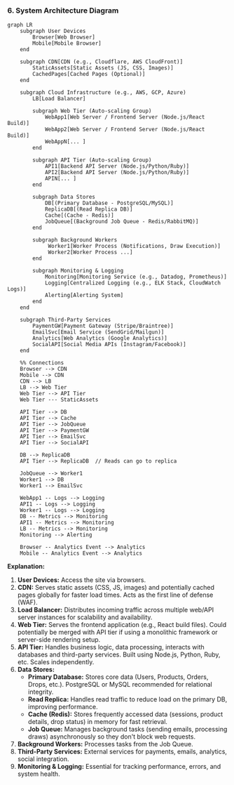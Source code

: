 ### 6. System Architecture Diagram

```mermaid
graph LR
    subgraph User Devices
        Browser[Web Browser]
        Mobile[Mobile Browser]
    end

    subgraph CDN[CDN (e.g., Cloudflare, AWS CloudFront)]
        StaticAssets[Static Assets (JS, CSS, Images)]
        CachedPages[Cached Pages (Optional)]
    end

    subgraph Cloud Infrastructure (e.g., AWS, GCP, Azure)
        LB[Load Balancer]

        subgraph Web Tier (Auto-scaling Group)
            WebApp1[Web Server / Frontend Server (Node.js/React Build)]
            WebApp2[Web Server / Frontend Server (Node.js/React Build)]
            WebAppN[... ]
        end

        subgraph API Tier (Auto-scaling Group)
            API1[Backend API Server (Node.js/Python/Ruby)]
            API2[Backend API Server (Node.js/Python/Ruby)]
            APIN[... ]
        end

        subgraph Data Stores
            DB[(Primary Database - PostgreSQL/MySQL)]
            ReplicaDB[(Read Replica DB)]
            Cache[(Cache - Redis)]
            JobQueue[(Background Job Queue - Redis/RabbitMQ)]
        end

        subgraph Background Workers
             Worker1[Worker Process (Notifications, Draw Execution)]
             Worker2[Worker Process ...]
        end

        subgraph Monitoring & Logging
            Monitoring[Monitoring Service (e.g., Datadog, Prometheus)]
            Logging[Centralized Logging (e.g., ELK Stack, CloudWatch Logs)]
            Alerting[Alerting System]
        end
    end

    subgraph Third-Party Services
        PaymentGW[Payment Gateway (Stripe/Braintree)]
        EmailSvc[Email Service (SendGrid/Mailgun)]
        Analytics[Web Analytics (Google Analytics)]
        SocialAPI[Social Media APIs (Instagram/Facebook)]
    end

    %% Connections
    Browser --> CDN
    Mobile --> CDN
    CDN --> LB
    LB --> Web Tier
    Web Tier --> API Tier
    Web Tier --- StaticAssets

    API Tier --> DB
    API Tier --> Cache
    API Tier --> JobQueue
    API Tier --> PaymentGW
    API Tier --> EmailSvc
    API Tier --> SocialAPI

    DB --> ReplicaDB
    API Tier --> ReplicaDB  // Reads can go to replica

    JobQueue --> Worker1
    Worker1 --> DB
    Worker1 --> EmailSvc

    WebApp1 -- Logs --> Logging
    API1 -- Logs --> Logging
    Worker1 -- Logs --> Logging
    DB -- Metrics --> Monitoring
    API1 -- Metrics --> Monitoring
    LB -- Metrics --> Monitoring
    Monitoring --> Alerting

    Browser -- Analytics Event --> Analytics
    Mobile -- Analytics Event --> Analytics
```

**Explanation:**

1.  **User Devices:** Access the site via browsers.
2.  **CDN:** Serves static assets (CSS, JS, images) and potentially cached pages globally for faster load times. Acts as the first line of defense (WAF).
3.  **Load Balancer:** Distributes incoming traffic across multiple web/API server instances for scalability and availability.
4.  **Web Tier:** Serves the frontend application (e.g., React build files). Could potentially be merged with API tier if using a monolithic framework or server-side rendering setup.
5.  **API Tier:** Handles business logic, data processing, interacts with databases and third-party services. Built using Node.js, Python, Ruby, etc. Scales independently.
6.  **Data Stores:**
    *   **Primary Database:** Stores core data (Users, Products, Orders, Drops, etc.). PostgreSQL or MySQL recommended for relational integrity.
    *   **Read Replica:** Handles read traffic to reduce load on the primary DB, improving performance.
    *   **Cache (Redis):** Stores frequently accessed data (sessions, product details, drop status) in memory for fast retrieval.
    *   **Job Queue:** Manages background tasks (sending emails, processing draws) asynchronously so they don't block web requests.
7.  **Background Workers:** Processes tasks from the Job Queue.
8.  **Third-Party Services:** External services for payments, emails, analytics, social integration.
9.  **Monitoring & Logging:** Essential for tracking performance, errors, and system health.